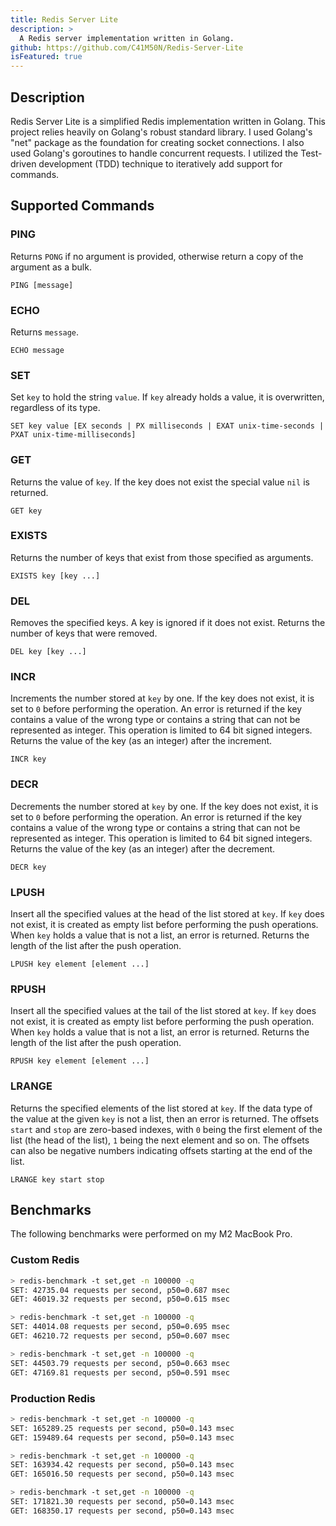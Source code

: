 ```yaml
---
title: Redis Server Lite
description: > 
  A Redis server implementation written in Golang.
github: https://github.com/C41M50N/Redis-Server-Lite
isFeatured: true
---
```


## Description
Redis Server Lite is a simplified Redis implementation written in Golang. This project relies heavily on Golang's robust standard library. I used Golang's "net" package as the foundation for creating socket connections. I also used Golang's goroutines to handle concurrent requests. I utilized the Test-driven development (TDD) technique to iteratively add support for commands.

## Supported Commands
### PING
Returns `PONG` if no argument is provided, otherwise return a copy of the argument as a bulk.
```
PING [message]
```

### ECHO
Returns `message`.
```
ECHO message
```

### SET
Set `key` to hold the string `value`. If `key` already holds a value, it is overwritten, regardless of its type.
```
SET key value [EX seconds | PX milliseconds | EXAT unix-time-seconds | PXAT unix-time-milliseconds]
```

### GET
Returns the value of `key`. If the key does not exist the special value `nil` is returned.
```
GET key
```

### EXISTS
Returns the number of keys that exist from those specified as arguments.
```
EXISTS key [key ...]
```

### DEL
Removes the specified keys. A key is ignored if it does not exist. Returns the number of keys that were removed.
```
DEL key [key ...]
```

### INCR
Increments the number stored at `key` by one. If the key does not exist, it is set to `0` before performing the operation. An error is returned if the key contains a value of the wrong type or contains a string that can not be represented as integer. This operation is limited to 64 bit signed integers. Returns the value of the key (as an integer) after the increment.
```
INCR key
```

### DECR
Decrements the number stored at `key` by one. If the key does not exist, it is set to `0` before performing the operation. An error is returned if the key contains a value of the wrong type or contains a string that can not be represented as integer. This operation is limited to 64 bit signed integers. Returns the value of the key (as an integer) after the decrement.
```
DECR key
```

### LPUSH
Insert all the specified values at the head of the list stored at `key`. If `key` does not exist, it is created as empty list before performing the push operations. When `key` holds a value that is not a list, an error is returned. Returns the length of the list after the push operation.
```
LPUSH key element [element ...]
```

### RPUSH
Insert all the specified values at the tail of the list stored at `key`. If `key` does not exist, it is created as empty list before performing the push operation. When `key` holds a value that is not a list, an error is returned. Returns the length of the list after the push operation.
```
RPUSH key element [element ...]
```

### LRANGE
Returns the specified elements of the list stored at `key`. If the data type of the value at the given `key` is not a list, then an error is returned. The offsets `start` and `stop` are zero-based indexes, with `0` being the first element of the list (the head of the list), `1` being the next element and so on. The offsets can also be negative numbers indicating offsets starting at the end of the list.
```
LRANGE key start stop
```

## Benchmarks
The following benchmarks were performed on my M2 MacBook Pro.

### Custom Redis
```bash
> redis-benchmark -t set,get -n 100000 -q
SET: 42735.04 requests per second, p50=0.687 msec
GET: 46019.32 requests per second, p50=0.615 msec

> redis-benchmark -t set,get -n 100000 -q
SET: 44014.08 requests per second, p50=0.695 msec
GET: 46210.72 requests per second, p50=0.607 msec

> redis-benchmark -t set,get -n 100000 -q
SET: 44503.79 requests per second, p50=0.663 msec
GET: 47169.81 requests per second, p50=0.591 msec
```

### Production Redis
```bash
> redis-benchmark -t set,get -n 100000 -q
SET: 165289.25 requests per second, p50=0.143 msec
GET: 159489.64 requests per second, p50=0.143 msec

> redis-benchmark -t set,get -n 100000 -q
SET: 163934.42 requests per second, p50=0.143 msec
GET: 165016.50 requests per second, p50=0.143 msec

> redis-benchmark -t set,get -n 100000 -q
SET: 171821.30 requests per second, p50=0.143 msec
GET: 168350.17 requests per second, p50=0.143 msec
```
